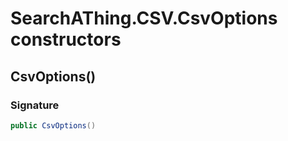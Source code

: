 # SearchAThing.CSV.CsvOptions constructors
## CsvOptions()
### Signature
```csharp
public CsvOptions()
```
